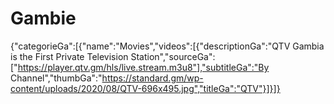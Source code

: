 # Gambie
{"categorieGa":[{"name":"Movies","videos":[{"descriptionGa":"QTV Gambia is the First Private Television Station","sourceGa":["https://player.qtv.gm/hls/live.stream.m3u8"],"subtitleGa":"By Channel","thumbGa":"https://standard.gm/wp-content/uploads/2020/08/QTV-696x495.jpg","titleGa":"QTV"}]}]}
